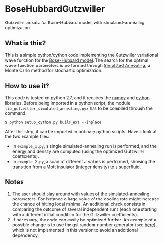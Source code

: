 # BoseHubbardGutzwiller
Gutzwiller ansatz for Bose-Hubbard model, with simulated-annealing optimization

## What is this?
This is a simple python/cython code implementing the Gutzwiller variational
wave function for the [Bose-Hubbard
model](https://en.wikipedia.org/wiki/Bose%E2%80%93Hubbard_model).  The search
for the optimal wave-function parameters is performed through [Simulated
Annealing](https://en.wikipedia.org/wiki/Simulated_annealing), a Monte Carlo
method for stochastic optimization.

## How to use it?
This code is tested on python 2.7, and it requires the
[numpy](http://www.numpy.org/) and [cython](http://cython.org/) libraries.
Before being imported in a python script, the module `lib_gutzwiller_simulated_annealing.pyx` has to be compiled through the command

    $ python setup_cython.py build_ext --inplace

After this step, it can be imported in ordinary python scripts.
Have a look at the two example files:
+ In `example_1.py`, a single simulated-annealing run is performed, and the energy and density are computed (using the optimized Gutzwiller coefficients).
+ In `example_2.py`, a scan of different J values is performed, showing the transition from a Mott insulator (integer density) to a superfluid.

## Notes
1. The user should play around with values of the simulated-annealing
parameters. For instance a large value of the cooling rate might increase the
chance of hitting local minima. An additional check consists in comparing the
outcome of several independent runs (each one starting with a different initial
condition for the Gutzwiller coefficients).
2. If necessary, the code can easily be optimized further.  An example of a
possible change is to use the gsl random-number generator (see <a
href="http://pyinsci.blogspot.it/2010/12/efficcient-mcmc-in-python.html">here</a>),
which is not implemented in this version to avoid an additional dependency.
